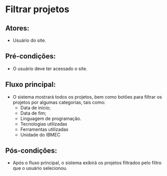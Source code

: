 # Filtrar projetos

## Atores:
- Usuário do site.

## Pré-condições:
- O usuário deve ter acessado o site.

## Fluxo principal:
- O sistema mostrará todos os projetos, bem como botões para filtrar os projetos por algumas categorias, tais como:
    - Data de início;
    - Data de fim;
    - Linguagem de programação.
    - Tecnologias utilizadas
    - Ferramentas utilizadas
    - Unidade do IBMEC

## Pós-condições:
- Após o fluxo principal, o sistema exibirá os projetos filtrados pelo filtro que o usuário selecionou.
